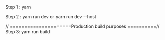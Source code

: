 Step 1 : yarn 

Step 2 : yarn run dev or yarn run dev --host

// =====================Production build purposes ==========//
Step 3: yarn run build
